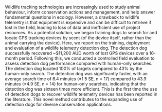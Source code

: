 Wildlife tracking technologies are increasingly used to study animal behaviour, inform conservation actions and management, and help answer fundamental questions in ecology. However, a drawback to wildlife telemetry is that equipment is expensive and can be difficult to retrieve if lost in the field, leading to loss of data and inefficient use of project resources. As a potential solution, we began training dogs to search for and locate GPS tracking devices by scent (of the device itself, rather than the animal carrying the device). Here, we report on the training, deployment and evaluation of a wildlife telemetry detection dog. The detection dog successfully recovered ~$11,200 AUD worth of lost GPS devices over a 16-month period. Following this, we conducted a controlled field evaluation to assess detection dog performance compared with human-only searches. The detection dog located 100% of targets compared to 43% by the human-only search. The detection dog was significantly faster, with an average search time of 6.4 minutes (±1.5 SE, n = 17) compared to 43.9 minutes (±4.9 SE, n = 14) for human-only searches, indicating that the detection dog was sixteen times more efficient. This is the first time the use of detection dogs to recover wildlife telemetry devices has been reported in the literature. This novel method contributes to the expanding use of detection dogs for diverse conservation applications.
